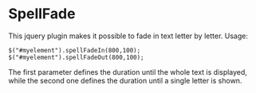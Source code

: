 # SpellFade

This jquery plugin makes it possible to fade in text letter by letter.
Usage:
```
$("#myelement").spellFadeIn(800,100);
$("#myelement").spellFadeOut(800,100);
```
The first parameter defines the duration until the whole text is displayed, while the second one defines the duration until a single letter is shown.
